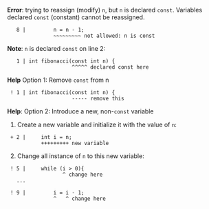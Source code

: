 **Error**: trying to reassign (modify) `n`, but `n` is declared `const`.
Variables declared `const` (constant) cannot be reassigned.

```
   8 |         n = n - 1;
               ~~~~~~~~~ not allowed: n is const
```

**Note**: `n` is declared `const` on line 2:

```
   1 | int fibonacci(const int n) {
                     ^^^^^ declared const here
```

**Help** Option 1: Remove `const` from n

```
 ! 1 | int fibonacci(const int n) {
                     ----- remove this
```

**Help**: Option 2: Introduce a new, non-`const` variable

 1. Create a new variable and initialize it with the value of `n`:

```
 + 2 |     int i = n;
           +++++++++ new variable
```

 2. Change all instance of `n` to this new variable:

```
 ! 5 |     while (i > 0){
                  ^ change here
   ...

 ! 9 |         i = i - 1;
               ^   ^ change here
```
